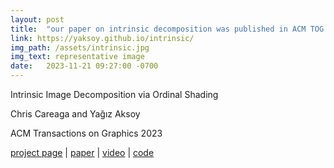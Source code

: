 ```yaml
---
layout: post
title:  "our paper on intrinsic decomposition was published in ACM TOG! (Oct 2023)"
link: https://yaksoy.github.io/intrinsic/ 
img_path: /assets/intrinsic.jpg
img_text: representative image
date:   2023-11-21 09:27:00 -0700
---
```

<p>Intrinsic Image Decomposition via Ordinal Shading</p>
<p>Chris Careaga and Yağız Aksoy</p>
<p>ACM Transactions on Graphics 2023<p>
<a class="post-link" href="https://yaksoy.github.io/intrinsic/">project page</a> |
<a class="post-link" href="https://yaksoy.github.io/images/research/TOG23Paper.jpg">paper</a> |
<a class="post-link" href="https://www.youtube.com/watch?v=pWtJd3hqL3c">video</a> |
<a class="post-link" href="https://github.com/compphoto/Intrinsic">code</a> 
